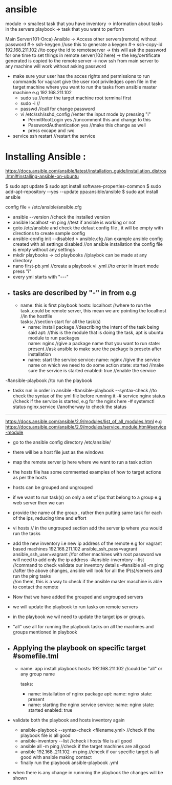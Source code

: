 # ansible
module -> smallest task that you have 
inventory -> information about tasks in the servers 
playbook -> task that you want to perform 

Main Server(101-Orca) Ansible -> Access other servers(remote) without password 
                             #-> ssh-keygen //use this to generate a keygen 
                             #-> ssh-copy-id 192.168.211.102 //to copy the id to remoteserver
                              -> this will ask the password for one time to set things in remote server(102 here)
                              -> the key/certificate generated is copied to the remote server 
                              -> now ssh from main server to any machine will work without asking password 
							  
- make sure your user has the acces rights and permissions to run commands
  for vagrant give the user root priviledges
  open file in the target machine where you want to run the tasks from ansible master machine e.g 192.168.211.102
  - sudo su   //enter the target machine root terminal first 
  - sudo -i  //
  - passwd  //call for change password 
  - vi /etc/ssh/sshd_config //enter the input mode by pressing "i"
    - PermitRootLogin yes  //uncomment this and change to this 
	- PasswordAuthentication yes //make this change as well 
    - press excape and :wq
 - service ssh restart   //restart the service 

# Installing Ansible :
https://docs.ansible.com/ansible/latest/installation_guide/installation_distros.html#installing-ansible-on-ubuntu

$ sudo apt update
$ sudo apt install software-properties-common
$ sudo add-apt-repository --yes --update ppa:ansible/ansible
$ sudo apt install ansible


config file = /etc/ansible/ansible.cfg

- ansible --version //check the installed version 
- ansible localhost -m ping //test if ansible is working or not 
- goto /etc/ansible and check the defaut config file , it will be empty with directions to create sample config 
- ansible-config init --disabled > ansible.cfg //an example ansible config created with all settings disabled
  //on ansible installation the config file is empty without any settings
- mkdir playbooks -> cd playbooks  //playbok can be made at any directory
- nano first-pb.yml //create a playbook 
  vi <filename>.yml //to enter in insert mode press "i"
- every yml starts with "---" 
- tasks are described by "-" in from e.g 
  ---
  - name: this is first playbook 
    hosts: localhost //where to run the task..could be remote server, this mean we are pointing the localhost 
                    //in the hostfile 	
	tasks: //section start for all the task(s) 
	- name: install package   //describing the intent of the task being said
	  apt:                  //this is the module that is doing the task, apt is ubuntu module to run packages  
	   name: nginx         //give a package name that you want to run 
	   state: present     //ask ansible to make sure the package is presetn after installation 
	- name: start the service 
	  service: 
	  name: nginx     //give the service name on which we need to do some action
	  state: started //make sure the service is started 
	  enabled: true //enable the service 

-#ansible-playbook <playbook file path> //to run the playbook 
- tasks run in order in ansible 
-#ansible-playbook --syntax-check <playbook-file-name> //to check the syntax of the yml file before running it
-# service nginx status //check if the service is started, e.g for the nginx here 
-# systemctl status nginx.service //anotherway to check the status 
--------------------------------------------------------------------------------
https://docs.ansible.com/ansible/2.9/modules/list_of_all_modules.html
e.g https://docs.ansible.com/ansible/2.9/modules/service_module.html#service-module
	
- go to the ansible config directory /etc/ansible/
- there will be a host file just as the windows
- map the remote server ip here where we want to run a task action 
- the hosts file has some commented examples of how to target actions as per the hosts 
- hosts can be grouped and ungrouped 
- if we want to run task(s) on only a set of ips that belong to a group e.g web server then we can 
- provide the name of the group , rather then putting same task for each of the ips, reducing time and effort
- vi hosts // in the ungrouped section add the server ip where you would run the tasks
- add the new inventory i.e new ip address of the remote
  e.g for vagrant based machines 
   192.168.211.102 ansible_ssh_pass=vagrant ansible_ssh_user=vagrant
   //for other machines with root password we will need to add only the ip address 
-#ansible-inverntory --list //command to check validate our inventory details
-#ansible all -m ping //after the above changes, ansible will look for all the IP(s)/servers and run the ping tasks       
                     //on them, this is a way to check if the ansible master maschine is able to contact the remote
- Now that we have added the grouped and ungrouped servers 
- we will update the playbook to run tasks on remote servers 
- in the playbook we wil need to update the target ips or groups. 
- "all" use all for running the playbook tasks on all the machines and groups mentioned in playbook 
- Applying the playbook on specific target 
  #somefile.tml 
  ---
  - name: app install playbook
    hosts: 192.168.211.102  //could be "all" or any group name 

    tasks:
    - name: installation of nginx package
      apt:
        name: nginx
        state: present
    - name: starting the nginx service
      service:
       name: nginx
       state: started
       enabled: true

- validate both the playbook and hosts inventory again 
  - ansible-playbook --syntax-check <filename.yml>  //check if the playbook file is all good 
  - ansible-inventory --list   //check i hosts file is all good
  - ansible all -m ping       //check if the target machines are all good 
  - ansible 192.168..211.102 -m ping //check if our specific target is all good with ansible making contact
  - finally run the playbook ansible-playbook <playbook>.yml 
- when there is any change in runnning the playbook the changes will be shown
